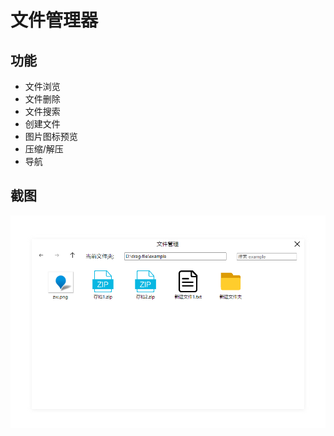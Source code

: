 # 文件管理器

## 功能
- 文件浏览
- 文件删除
- 文件搜索
- 创建文件
- 图片图标预览
- 压缩/解压
- 导航

## 截图
![Image text](https://raw.githubusercontent.com/cereschen/file-explorer/main/screenshot.png)

